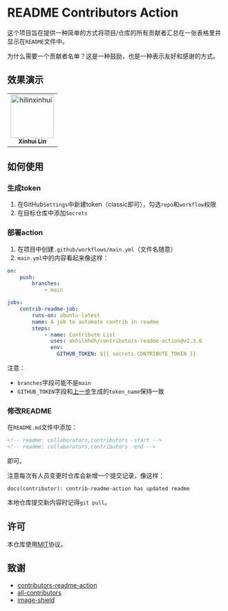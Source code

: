 # README Contributors Action

这个项目旨在提供一种简单的方式将项目/仓库的所有贡献者汇总在一张表格里并显示在`README`文件中。

为什么需要一个贡献者名单？这是一种鼓励，也是一种表示友好和感谢的方式。

## 效果演示

<!-- readme: collaborators,contributors -start -->
<table>
<tr>
    <td align="center">
        <a href="https://github.com/hilinxinhui">
            <img src="https://avatars.githubusercontent.com/u/72953081?v=4" width="100;" alt="hilinxinhui"/>
            <br />
            <sub><b>Xinhui Lin</b></sub>
        </a>
    </td></tr>
</table>
<!-- readme: collaborators,contributors -end -->

## 如何使用

### 生成token

1. 在GitHub`Settings`中新建token（classic即可），勾选`repo`和`workflow`权限
2. 在目标仓库中添加`Secrets`

### 部署action

1. 在项目中创建`.github/workflows/main.yml`（文件名随意）
2. `main.yml`中的内容看起来像这样：

```yml
on:
    push:
        branches:
            - main

jobs:
    contrib-readme-job:
        runs-on: ubuntu-latest
        name: A job to automate contrib in readme
        steps:
            - name: Contribute List
              uses: akhilmhdh/contributors-readme-action@v2.3.6
              env:
                GITHUB_TOKEN: ${{ secrets.CONTRIBUTE_TOKEN }}
```

注意：

- `branches`字段可能不是`main`
- `GITHUB_TOKEN`字段和[上一步](#生成token)生成的`token_name`保持一致

### 修改README

在`README.md`文件中添加：

```HTML
<!-- readme: collaborators,contributors -start -->
<!-- readme: collaborators,contributors -end -->
```

即可。

注意每次有人员变更时仓库会新增一个提交记录，像这样：

`docs(contributor): contrib-readme-action has updated readme`

本地仓库提交新内容时记得`git pull`。

## 许可

本仓库使用[MIT](./LICENSE)协议。

## 致谢

- [contributors-readme-action](https://github.com/akhilmhdh/contributors-readme-action.git)
- [all-contributors](https://github.com/all-contributors/all-contributors.git)
- [image-shield](https://github.com/badges/shields)